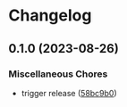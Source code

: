 # Changelog

## 0.1.0 (2023-08-26)


### Miscellaneous Chores

* trigger release ([58bc9b0](https://github.com/nhedger/formkit-iconify-loader/commit/58bc9b03ae6c59b673127d4fc4632684af4fc697))
